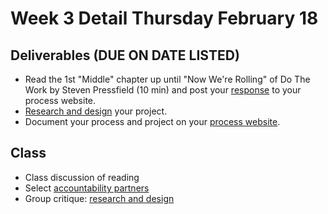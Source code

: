 # Week 3 Detail Thursday  February 18

## Deliverables \(DUE ON DATE LISTED\)

* Read the 1st "Middle" chapter up until "Now We're Rolling" of Do The Work by Steven Pressfield \(10 min\) and post your [response](../assignments/responses.md) to your process website.
* [Research and design](../project_plan.md) your project.
* Document your process and project on your [process website](../pre-work/website.md).

## Class

* Class discussion of reading
* Select [accountability partners](../assignments/accountability_partner.md)
* Group critique: [research and design](../project_plan.md)

